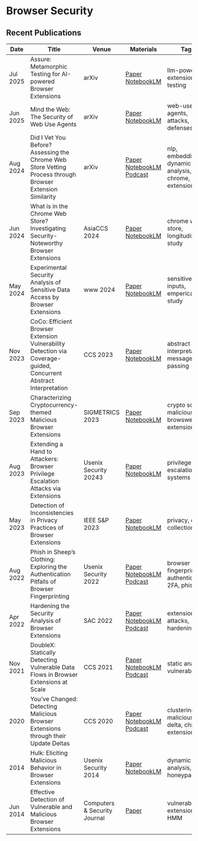 # Browser Security

## Recent Publications
| Date | Title | Venue | Materials | Tags | Code | Summary |
| --- | --- | --- | --- | --- | --- | --- |
| Jul 2025 | Assure: Metamorphic Testing for AI-powered Browser Extensions | arXiv | [Paper](https://arxiv.org/pdf/2507.05307) [NotebookLM](https://notebooklm.google.com/notebook/8624b085-086e-4896-98c6-5825e99ab2a8?authuser=2)| llm-powered extensions, testing | | |
| Jun 2025 | Mind the Web: The Security of Web Use Agents | arXiv | [Paper](https://arxiv.org/pdf/2506.07153) [NotebookLM](https://notebooklm.google.com/notebook/02253462-7106-40cf-a29e-bd8ee8aa9682?authuser=2)| web-use agents, attacks, defenses | | |
| Aug 2024 | Did I Vet You Before? Assessing the Chrome Web Store Vetting Process through Browser Extension Similarity | arXiv | [Paper](https://arxiv.org/pdf/2406.00374) [NotebookLM](https://notebooklm.google.com/notebook/d2e279e2-b78e-406c-97d6-1c4dbe058a62?authuser=1) [Podcast](https://notebooklm.google.com/notebook/d2e279e2-b78e-406c-97d6-1c4dbe058a62/audio)| nlp, embedding, dynamic analysis, chrome, extensions | | |
| Jun 2024 | What is in the Chrome Web Store? Investigating Security-Noteworthy Browser Extensions | AsiaCCS 2024 | [Paper](https://arxiv.org/pdf/2406.12710) [NotebookLM](https://notebooklm.google.com/notebook/b2824037-4caf-4bda-9688-a59cc46b2acf?authuser=2)| chrome web store, longitudinal study | | |
| May 2024 | Experimental Security Analysis of Sensitive Data Access by Browser Extensions | www 2024 | [Paper](https://dl.acm.org/doi/pdf/10.1145/3589334.3645683) [NotebookLM](https://notebooklm.google.com/notebook/37abb00a-9c02-48f0-9c4f-8c90d994e16c?authuser=4)| sensitive inputs, emperical study | | |
| Nov 2023 | CoCo: Efficient Browser Extension Vulnerability Detection via Coverage-guided, Concurrent Abstract Interpretation | CCS 2023 | [Paper](https://dl.acm.org/doi/pdf/10.1145/3576915.3616584) [NotebookLM](https://notebooklm.google.com/notebook/feaf2010-b496-4d3f-8dc0-b0f6045800d1?authuser=3)| abstract interpretation, message passing | | |
| Sep 2023 | Characterizing Cryptocurrency-themed Malicious Browser Extensions | SIGMETRICS 2023 | [Paper](https://baigd.github.io/files/SIGMETRICS23.pdf) [NotebookLM](https://notebooklm.google.com/notebook/4bde4c40-6c12-4565-95b8-d36b03310f48)| crypto scams, malicious browswer extensions | | |
| Aug 2023 | Extending a Hand to Attackers: Browser Privilege Escalation Attacks via Extensions | Usenix Security 20243| [Paper](https://www.usenix.org/system/files/usenixsecurity23-kim-young-min.pdf) [NotebookLM](https://notebooklm.google.com/notebook/bb150dea-b941-4dd2-9c95-02c3e0dc68f3?authuser=3)| privilege escalation, systems | | |
| May 2023 | Detection of Inconsistencies in Privacy Practices of Browser Extensions | IEEE S&P 2023 | [Paper](https://rtcl.eecs.umich.edu/rtclweb/assets/publications/2023/oakland23-bui.pdf) [NotebookLM](https://notebooklm.google.com/notebook/feaf2010-b496-4d3f-8dc0-b0f6045800d1?authuser=3)| privacy, data collection | | |
| Aug 2022 | Phish in Sheep’s Clothing: Exploring the Authentication Pitfalls of Browser Fingerprinting | Usenix Security 2022 | [Paper](https://www.usenix.org/system/files/sec22-lin-xu.pdf) [NotebookLM](https://notebooklm.google.com/notebook/25ebd680-eae2-489b-a0ed-810ed7d006c2?authuser=1) [Podcast](https://notebooklm.google.com/notebook/25ebd680-eae2-489b-a0ed-810ed7d006c2/audio)| browser fingerprinting, authentication, 2FA, phishing | | |
| Apr 2022 | Hardening the Security Analysis of Browser Extensions | SAC 2022 | [Paper](https://dl.acm.org/doi/pdf/10.1145/3477314.3507098) [NotebookLM](https://notebooklm.google.com/notebook/a463e1e1-8c20-46f2-8449-e5457c8d9ea9) [Podcast](https://notebooklm.google.com/notebook/a463e1e1-8c20-46f2-8449-e5457c8d9ea9/audio)| extensions, attacks, hardening | | |
| Nov 2021 | DoubleX: Statically Detecting Vulnerable Data Flows in Browser Extensions at Scale | CCS 2021 | [Paper](https://publications.cispa.saarland/3464/1/fass2021doublex.pdf) [NotebookLM](https://notebooklm.google.com/notebook/d477e449-70db-4dcf-95af-6b361cdf5321) [Podcast](https://notebooklm.google.com/notebook/4bde4c40-6c12-4565-95b8-d36b03310f48/audio)| static analysis, vulnerabilities | | |
| 2020 | You’ve Changed: Detecting Malicious Browser Extensions through their Update Deltas | CCS 2020 | [Paper](https://www.kapravelos.com/publications/extensiondeltas-CCS20.pdf) [NotebookLM](https://notebooklm.google.com/notebook/ddd2a0e4-f603-44ec-a257-b06ae1a919e9) [Podcast](https://notebooklm.google.com/notebook/ddd2a0e4-f603-44ec-a257-b06ae1a919e9/audio)| clustering, malicious delta, chrome extension | | |
| 2014 | Hulk: Eliciting Malicious Behavior in Browser Extensions | Usenix Security 2014 | [Paper](https://www.usenix.org/system/files/conference/usenixsecurity14/sec14-paper-kapravelos.pdf) [NotebookLM](https://notebooklm.google.com/notebook/694bd776-afeb-4940-8222-8c655d9441ee?authuser=3)| dynamic analysis, honeypages | | |
| Jun 2014 | Effective Detection of Vulnerable and Malicious Browser Extensions | Computers & Security Journal | [Paper](https://www.sciencedirect.com/science/article/abs/pii/S0167404814000984) | vulnerable extensions, HMM | | |
